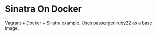 # Sinatra On Docker

Vagrant + Docker + Sinatra example. Uses [passenger-ruby22](https://registry.hub.docker.com/u/phusion/passenger-ruby22/) as a base image.
